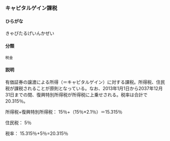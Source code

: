 <div style="display:none;">

## [あ行](securities-terms?id=あ行)
## [か行](securities-terms?id=か行)

</div>

### キャピタルゲイン課税

#### ひらがな

きゃぴたるげいんかぜい

#### 分類

`税金`

#### 説明

有価証券の譲渡による所得（＝キャピタルゲイン）に対する課税。所得税、住民税が課税されることが原則となっている。なお、2013年1月1日から2037年12月31日までの間、復興特別所得税が所得税に上乗せされる。税率は合計で20.315％。 
 
所得税+復興特別所得税： 15％+（15％×2.1％）＝15.315％ 
住民税： 5％ 
税率： 15.315％+5％=20.315％

<div style="display:none;">

## [さ行](securities-terms?id=さ行)
## [た行](securities-terms?id=た行)
## [な行](securities-terms?id=な行)
## [は行](securities-terms?id=は行)
## [ま行](securities-terms?id=ま行)
## [や行](securities-terms?id=や行)
## [ら行](securities-terms?id=ら行)
## [わ行](securities-terms?id=わ行)
## [英数字・記号](securities-terms?id=英数字・記号)

</div>

